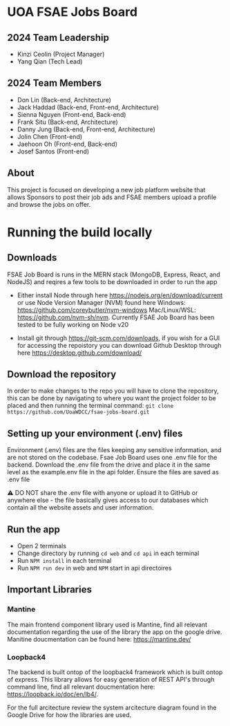 # UOA FSAE Jobs Board

## 2024 Team Leadership

- Kinzi Ceolin (Project Manager)
- Yang Qian (Tech Lead)

## 2024 Team Members

- Don Lin (Back-end, Architecture)
- Jack Haddad (Back-end, Front-end, Architecture)
- Sienna Nguyen (Front-end, Back-end)
- Frank Situ (Back-end, Architecture)
- Danny Jung (Back-end, Front-end, Architecture)
- Jolin Chen (Front-end)
- Jaehoon Oh (Front-end, Back-end)
- Josef Santos (Front-end)

## About

This project is focused on developing a new job platform website that allows Sponsors to post their job ads and FSAE members upload a profile and browse the jobs on offer.




# Running the build locally

## Downloads
FSAE Job Board is runs in the MERN stack (MongoDB, Express, React, and NodeJS) and reqires a few tools to be downloaded in order to run the app

- Either install Node through here https://nodejs.org/en/download/current or use Node Version Manager (NVM) found here Windows: https://github.com/coreybutler/nvm-windows Mac/Linux/WSL: https://github.com/nvm-sh/nvm. Currently FSAE Job Board has been tested to be fully working on Node v20

- Install git through https://git-scm.com/downloads, if you wish for a GUI for accessing the repoistory you can download Github Desktop through here https://desktop.github.com/download/


## Download the repository

In order to make changes to the repo you will have to clone the repository, this can be done by navigating to where you want the project folder to be placed and then running the terminal command: `git clone https://github.com/UoaWDCC/fsae-jobs-board.git`

## Setting up your environment (.env) files
Environment (.env) files are the files keeping any sensitive information, and are not stored on the codebase. Fsae Job Board uses one .env file for the backend. Download the .env file from the drive and place it in the same level as the example.env file in the api folder. Ensure the files are saved as .env file


⚠️ DO NOT share the .env file with anyone or upload it to GitHub or anywhere else - the file basically gives access to our databases which contain all the website assets and user information.


## Run the app
- Open 2 terminals
- Change directory by running `cd web` and `cd api` in each terminal
- Run `NPM install` in each terminal
- Run `NPM run dev` in web and `NPM` start in api directoires

## Important Libraries
### Mantine
The main frontend component library used is Mantine, find all relevant documentation regarding the use of the library the app on the google drive. Manitine doucmentation can be found here: https://mantine.dev/

### Loopback4
The backend is built ontop of the loopback4 framework which is built ontop of express. This library allows for easy generation of REST API's through command line, find all relevant doucmentation here: https://loopback.io/doc/en/lb4/.

For the full arcitecture review the system arcitecture diagram found in the Google Drive for how the libraries are used.